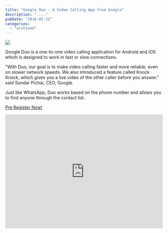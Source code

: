 ```yaml
---
title: "Google Duo - A Video Calling App from Google"
description: "...."
pubDate: "2016-05-22"
categories: 
  - "archived"
---
```


[![](/images/duo_logo.png)](https://2.bp.blogspot.com/-O_3Kfj0KdT0/V0GOlnzmieI/AAAAAAAAC_Y/LCOhyA-SsT8k7CSc8nSWZHeJs4aOLWXgQCLcB/s1600/duo_logo.png)

  

Google Duo is a one-to-one video calling application for Android and iOS which is designed to work in fast or slow connections.

  

"With Duo, our goal is to make video calling faster and more reliable, even on slower network speeds. We also introduced a feature called Knock Knock, which gives you a live video of the other caller before you answer." said Sundar Pichai, CEO, Google.

  

Just like WhatsApp, Duo works based on the phone number and allows you to find anyone through the contact list.

  
[Pre Register Now!](https://play.google.com/store/apps/details?id=com.google.android.apps.tachyon&hl=en)

  

<iframe allowfullscreen data-thumbnail-src="https://i.ytimg.com/vi/CIeMysX76pM/0.jpg" frameborder="0" height="366" src="https://www.youtube.com/embed/CIeMysX76pM?feature=player_embedded" width="100%"></iframe>
